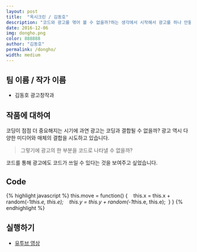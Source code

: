 ```yaml
---
layout: post
title:  "옥시크린 / 김동호"
description: "코드와 광고를 엮어 볼 수 없을까?하는 생각에서 시작해서 광고를 하나 만들어 보고 싶었습니다.. "
date: 2016-12-06
img: dongho.png
color: 888888
author: "김동호"
permalink: /dongho/
width: medium
---
```

## 팀 이름 / 작가 이름
- 김동호 광고창작과


## 작품에 대하여

코딩이 점점 더 중요해지는 시기에 과연 광고는 코딩과 결합될 수 없을까?
광고 역시 다양한 미디어와 매체의 결합을 시도하고 있습니다.

<blockquote>
그렇기에 광고의 한 부분을 코드로 나타낼 수 없을까?
</blockquote>

코드를 통해 광고에도 코드가 쓰일 수 있다는 것을 보여주고 싶었습니다.


## Code
{% highlight javascript %}
this.move = function() {
   this.x = this.x + random(-1*this.e, this.e);
   this.y = this.y + random(-1*this.e, this.e);
 }
}
{% endhighlight %}



## 실행하기
- [유투브 영상](https://www.youtube.com/watch?v=ZwVySmuat-8)

